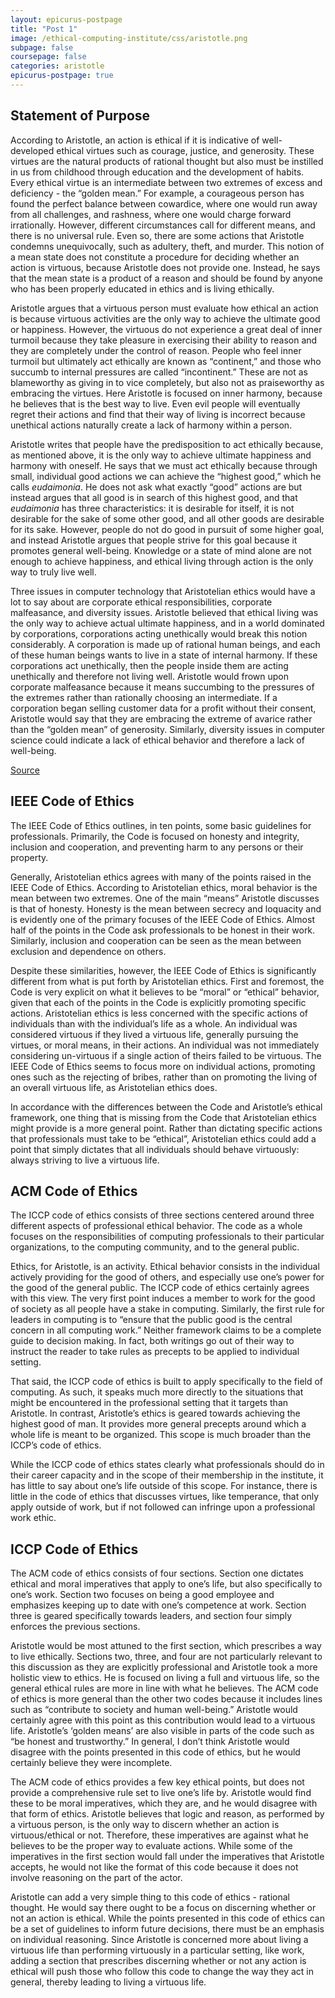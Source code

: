```yaml
---
layout: epicurus-postpage
title: "Post 1"
image: /ethical-computing-institute/css/aristotle.png
subpage: false
coursepage: false
categories: aristotle
epicurus-postpage: true
---
```


## Statement of Purpose

According to Aristotle, an action is ethical if it is indicative of well-developed ethical virtues such as courage, justice, and generosity. These virtues are the natural products of rational thought but also must be instilled in us from childhood through education and the development of habits. Every ethical virtue is an intermediate between two extremes of excess and deficiency - the “golden mean.” For example, a courageous person has found the perfect balance between cowardice, where one would run away from all challenges, and rashness, where one would charge forward irrationally. However, different circumstances call for different means, and there is no universal rule. Even so, there are some actions that Aristotle condemns unequivocally, such as adultery, theft, and murder. This notion of a mean state does not constitute a procedure for deciding whether an action is virtuous, because Aristotle does not provide one. Instead, he says that the mean state is a product of a reason and should be found by anyone who has been properly educated in ethics and is living ethically.  

Aristotle argues that a virtuous person must evaluate how ethical an action is because virtuous activities are the only way to achieve the ultimate good or happiness. However, the virtuous do not experience a great deal of inner turmoil because they take pleasure in exercising their ability to reason and they are completely under the control of reason. People who feel inner turmoil but ultimately act ethically are known as “continent,” and those who succumb to internal pressures are called “incontinent.” These are not as blameworthy as giving in to vice completely, but also not as praiseworthy as embracing the virtues. Here Aristotle is focused on inner harmony, because he believes that is the best way to live. Even evil people will eventually regret their actions and find that their way of living is incorrect because unethical actions naturally create a lack of harmony within a person.

Aristotle writes that people have the predisposition to act ethically because, as mentioned above, it is the only way to achieve ultimate happiness and harmony with oneself. He says that we must act ethically because through small, individual good actions we can achieve the “highest good,” which he calls _eudaimonia_. He does not ask what exactly “good” actions are but instead argues that all good is in search of this highest good, and that _eudaimonia_ has three characteristics: it is desirable for itself, it is not desirable for the sake of some other good, and all other goods are desirable for its sake. However, people do not do good in pursuit of some higher goal, and instead Aristotle argues that people strive for this goal because it promotes general well-being. Knowledge or a state of mind alone are not enough to achieve happiness, and ethical living through action is the only way to truly live well.

Three issues in computer technology that Aristotelian ethics would have a lot to say about are corporate ethical responsibilities, corporate malfeasance, and diversity issues. Aristotle believed that ethical living was the only way to achieve actual ultimate happiness, and in a world dominated by corporations, corporations acting unethically would break this notion considerably. A corporation is made up of rational human beings, and each of these human beings wants to live in a state of internal harmony. If these corporations act unethically, then the people inside them are acting unethically and therefore not living well. Aristotle would frown upon corporate malfeasance because it means succumbing to the pressures of the extremes rather than rationally choosing an intermediate. If a corporation began selling customer data for a profit without their consent, Aristotle would say that they are embracing the extreme of avarice rather than the “golden mean” of generosity. Similarly, diversity issues in computer science could indicate a lack of ethical behavior and therefore a lack of well-being.

[Source](https://plato.stanford.edu/entries/aristotle-ethics)

## IEEE Code of Ethics

The IEEE Code of Ethics outlines, in ten points, some basic guidelines for professionals. Primarily, the Code is focused on honesty and integrity, inclusion and cooperation, and preventing harm to any persons or their property.

Generally, Aristotelian ethics agrees with many of the points raised in the IEEE Code of Ethics. According to Aristotelian ethics, moral behavior is the mean between two extremes. One of the main “means” Aristotle discusses is that of honesty. Honesty is the mean between secrecy and loquacity and is evidently one of the primary focuses of the IEEE Code of Ethics. Almost half of the points in the Code ask professionals to be honest in their work. Similarly, inclusion and cooperation can be seen as the mean between exclusion and dependence on others.

Despite these similarities, however, the IEEE Code of Ethics is significantly different from what is put forth by Aristotelian ethics. First and foremost, the Code is very explicit on what it believes to be “moral” or “ethical” behavior, given that each of the points in the Code is explicitly promoting specific actions. Aristotelian ethics is less concerned with the specific actions of individuals than with the individual’s life as a whole. An individual was considered virtuous if they lived a virtuous life, generally pursuing the virtues, or moral means, in their actions. An individual was not immediately considering un-virtuous if a single action of theirs failed to be virtuous. The IEEE Code of Ethics seems to focus more on individual actions, promoting ones such as the rejecting of bribes, rather than on promoting the living of an overall virtuous life, as Aristotelian ethics does.

In accordance with the differences between the Code and Aristotle’s ethical framework, one thing that is missing from the Code that Aristotelian ethics might provide is a more general point. Rather than dictating specific actions that professionals must take to be “ethical”, Aristotelian ethics could add a point that simply dictates that all individuals should behave virtuously: always striving to live a virtuous life.

## ACM Code of Ethics

The ICCP code of ethics consists of three sections centered around three different aspects of professional ethical behavior. The code as a whole focuses on the responsibilities of computing professionals to their particular organizations, to the computing community, and to the general public.

Ethics, for Aristotle, is an activity. Ethical behavior consists in the individual actively providing for the good of others, and especially use one’s power for the good of the general public. The ICCP code of ethics certainly agrees with this view. The very first point induces a member to work for the good of society as all people have a stake in computing. Similarly, the first rule for leaders in computing is to “ensure that the public good is the central concern in all computing work.” Neither framework claims to be a complete guide to decision making. In fact, both writings go out of their way to instruct the reader to take rules as precepts to be applied to individual setting.

That said, the ICCP code of ethics is built to apply specifically to the field of computing. As such, it speaks much more directly to the situations that might be encountered in the professional setting that it targets than Aristotle. In contrast, Aristotle’s ethics is geared towards achieving the highest good of man. It provides more general precepts around which a whole life is meant to be organized. This scope is much broader than the ICCP’s code of ethics.

While the ICCP code of ethics states clearly what professionals should do in their career capacity and in the scope of their membership in the institute, it has little to say about one’s life outside of this scope. For instance, there is little in the code of ethics that discusses virtues, like temperance, that only apply outside of work, but if not followed can infringe upon a professional work ethic.

## ICCP Code of Ethics

The ACM code of ethics consists of four sections. Section one dictates ethical and moral imperatives that apply to one’s life, but also specifically to one’s work. Section two focuses on being a good employee and emphasizes keeping up to date with one’s competence at work. Section three is geared specifically towards leaders, and section four simply enforces the previous sections.

Aristotle would be most attuned to the first section, which prescribes a way to live ethically. Sections two, three, and four are not particularly relevant to this discussion as they are explicitly professional and Aristotle took a more holistic view to ethics. He is focused on living a full and virtuous life, so the general ethical rules are more in line with what he believes. The ACM code of ethics is more general than the other two codes because it includes lines such as “contribute to society and human well-being.” Aristotle would certainly agree with this point as this contribution would lead to a virtuous life. Aristotle’s ‘golden means’ are also visible in parts of the code such as “be honest and trustworthy.” In general, I don’t think Aristotle would disagree with the points presented in this code of ethics, but he would certainly believe they were incomplete.

The ACM code of ethics provides a few key ethical points, but does not provide a comprehensive rule set to live one’s life by. Aristotle would find these to be moral imperatives, which they are, and he would disagree with that form of ethics. Aristotle believes that logic and reason, as performed by a virtuous person, is the only way to discern whether an action is virtuous/ethical or not. Therefore, these imperatives are against what he believes to be the proper way to evaluate actions. While some of the imperatives in the first section would fall under the imperatives that Aristotle accepts, he would not like the format of this code because it does not involve reasoning on the part of the actor.

Aristotle can add a very simple thing to this code of ethics - rational thought. He would say there ought to be a focus on discerning whether or not an action is ethical. While the points presented in this code of ethics can be a set of guidelines to inform future decisions, there must be an emphasis on individual reasoning. Since Aristotle is concerned more about living a virtuous life than performing virtuously in a particular setting, like work, adding a section that prescribes discerning whether or not any action is ethical will push those who follow this code to change the way they act in general, thereby leading to living a virtuous life.
